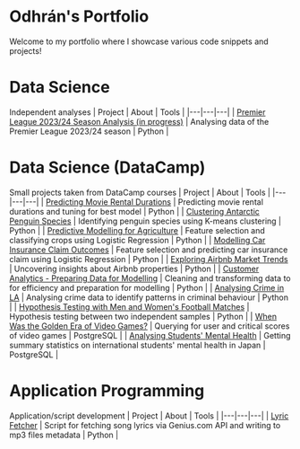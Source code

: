 # Odhrán's Portfolio

 Welcome to my portfolio where I showcase various code snippets and projects!

# Data Science
Independent analyses
| Project | About | Tools |
|---|---|---|
| [Premier League 2023/24 Season Analysis (in progress)](https://github.com/OdhranMac/data-science-projects/tree/main/Premier%20League%2023-24%20Analysis) | Analysing data of the Premier League 2023/24 season | Python |

# Data Science (DataCamp)
Small projects taken from DataCamp courses
| Project | About | Tools |
|---|---|---|
| [Predicting Movie Rental Durations](https://github.com/OdhranMac/datacamp-data-science/tree/main/Predicting%20Movie%20Rentals%20Durations) | Predicting movie rental durations and tuning for best model | Python |
| [Clustering Antarctic Penguin Species](https://github.com/OdhranMac/datacamp-data-science/tree/main/Clustering%20Antarctic%20Penguin%20Species) | Identifying penguin species using K-means clustering | Python |
| [Predictive Modelling for Agriculture](https://github.com/OdhranMac/datacamp-data-science/tree/main/Predictive%20Modelling%20for%20Agriculture) | Feature selection and classifying crops using Logistic Regression | Python |
| [Modelling Car Insurance Claim Outcomes](https://github.com/OdhranMac/datacamp-data-science/tree/main/Modelling%20Car%20Insurance%20Claim%20Outcomes) | Feature selection and predicting car insurance claim using Logistic Regression | Python |
| [Exploring Airbnb Market Trends](https://github.com/OdhranMac/datacamp-data-science/tree/main/Exploring%20Airbnb%20Market%20Trends) | Uncovering insights about Airbnb properties | Python |
| [Customer Analytics - Preparing Data for Modelling](https://github.com/OdhranMac/datacamp-data-science/tree/main/Customer%20Analytics%20-%20Preparing%20Data%20for%20Modelling) | Cleaning and transforming data to for efficiency and preparation for modelling | Python |
| [Analysing Crime in LA](https://github.com/OdhranMac/datacamp-data-science/tree/main/Analysing%20Crime%20in%20LA) | Analysing crime data to identify patterns in criminal behaviour | Python |
| [Hypothesis Testing with Men and Women's Football Matches](https://github.com/OdhranMac/datacamp-data-science/tree/main/Hypothesis%20Testing%20with%20Men%20and%20Women's%20Football%20Matches) | Hypothesis testing between two independent samples | Python |
| [When Was the Golden Era of Video Games?](https://github.com/OdhranMac/datacamp-data-science/tree/main/When%20Was%20The%20Golden%20Era%20of%20Video%20Games) | Querying for user and critical scores of video games | PostgreSQL |
| [Analysing Students' Mental Health](https://github.com/OdhranMac/datacamp-data-science/tree/main/Analysing%20Students'%20Mental%20Health) | Getting summary statistics on international students' mental health in Japan | PostgreSQL |

# Application Programming
Application/script development
| Project | About | Tools |
|---|---|---|
| [Lyric Fetcher](https://github.com/OdhranMac/lyric-fetcher) | Script for fetching song lyrics via Genius.com API and writing to mp3 files metadata | Python |
